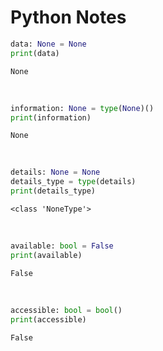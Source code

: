 # Python Notes

~~~python
data: None = None
print(data)

~~~

~~~text
None
~~~

<br>

~~~python
information: None = type(None)()
print(information)

~~~

~~~text
None
~~~

<br>

~~~python
details: None = None
details_type = type(details)
print(details_type)

~~~

~~~text
<class 'NoneType'>
~~~

<br>

~~~python
available: bool = False
print(available)

~~~

~~~text
False
~~~

<br>

~~~python
accessible: bool = bool()
print(accessible)

~~~

~~~text
False
~~~
